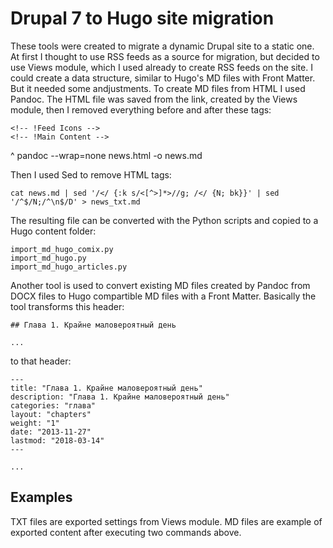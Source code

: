 # Drupal 7 to Hugo site migration #

These tools were created to migrate a dynamic Drupal site to a static one.
At first I thought to use RSS feeds as a source for migration, but decided to use Views module, which I used already to create RSS feeds on the site. I could create a data structure, similar to Hugo's MD files with Front Matter. But it needed some andjustments.
To create MD files from HTML I used Pandoc. The HTML file was saved from the link, created by the Views module, then I removed everything before and after these tags:

    <!-- !Feed Icons -->
    <!-- !Main Content -->
^
    pandoc --wrap=none news.html -o news.md

Then I used Sed to remove HTML tags:

    cat news.md | sed '/</ {:k s/<[^>]*>//g; /</ {N; bk}}' | sed '/^$/N;/^\n$/D' > news_txt.md

The resulting file can be converted with the Python scripts and copied to a Hugo content folder:

    import_md_hugo_comix.py
    import_md_hugo.py
    import_md_hugo_articles.py

Another tool is used to convert existing MD files created by Pandoc from DOCX files to Hugo compartible MD files with a Front Matter. Basically the tool transforms this header:

    ## Глава 1. Крайне маловероятный день
    
    ...

to that header:

    ---
    title: "Глава 1. Крайне маловероятный день"
    description: "Глава 1. Крайне маловероятный день"
    categories: "глава"
    layout: "chapters"
    weight: "1"
    date: "2013-11-27"
    lastmod: "2018-03-14"
    ---
    
    ...


## Examples ##

TXT files are exported settings from Views module.
MD files are example of exported content after executing two commands above.

